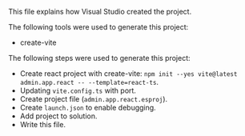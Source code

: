This file explains how Visual Studio created the project.

The following tools were used to generate this project:
- create-vite

The following steps were used to generate this project:
- Create react project with create-vite: `npm init --yes vite@latest admin.app.react -- --template=react-ts`.
- Updating `vite.config.ts` with port.
- Create project file (`admin.app.react.esproj`).
- Create `launch.json` to enable debugging.
- Add project to solution.
- Write this file.
